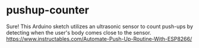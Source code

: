 # pushup-counter
Sure!  This Arduino sketch utilizes an ultrasonic sensor to count push-ups by detecting when the user's body comes close to the sensor.
 https://www.instructables.com/Automate-Push-Up-Routine-With-ESP8266/
